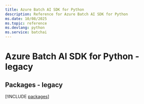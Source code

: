 ```yaml
---
title: Azure Batch AI SDK for Python
description: Reference for Azure Batch AI SDK for Python
ms.date: 10/08/2025
ms.topic: reference
ms.devlang: python
ms.service: batchai
---
```

# Azure Batch AI SDK for Python - legacy
## Packages - legacy
[!INCLUDE [packages](batch-ai-index.md)]
